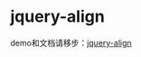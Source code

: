 jquery-align
============

demo和文档请移步：[jquery-align](http://plugins.lingyu.wang/2014/08/30/jquery-align/)
